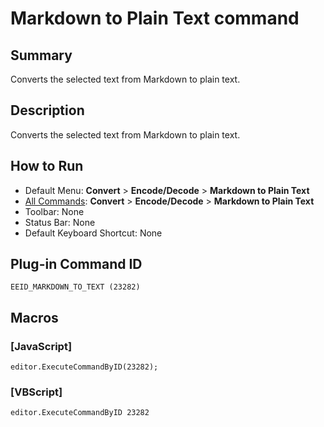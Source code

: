# Markdown to Plain Text command

## Summary

Converts the selected text from Markdown to plain text.

## Description

Converts the selected text from Markdown to plain text.

## How to Run

- Default Menu: **Convert** \> **Encode/Decode** \> **Markdown to Plain Text**
- [All Commands](../tools/all_commands): **Convert** \> **Encode/Decode** \> **Markdown to Plain Text**
- Toolbar: None
- Status Bar: None
- Default Keyboard Shortcut: None

## Plug-in Command ID

```
EEID_MARKDOWN_TO_TEXT (23282)```

## Macros

### \[JavaScript\]

```
editor.ExecuteCommandByID(23282);
```

### \[VBScript\]

```
editor.ExecuteCommandByID 23282
```
